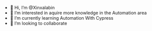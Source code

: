 - 👋 Hi, I’m @Xinxalabin
- 👀 I’m interested in aquire more knowledge in the Automation area 
- 🌱 I’m currently learning Automation With Cypress
- 💞️ I’m looking to collaborate
<!---
Xinxalabin/Xinxalabin is a ✨ special ✨ repository because its `README.md` (this file) appears on your GitHub profile.
You can click the Preview link to take a look at your changes.
--->
